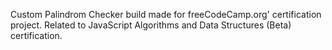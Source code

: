 Custom Palindrom Checker build made for freeCodeCamp.org' certification project. Related to JavaScript Algorithms and Data Structures (Beta) certification.
